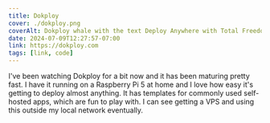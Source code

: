 ```yaml
---
title: Dokploy
cover: ./dokploy.png
coverAlt: Dokploy whale with the text Deploy Anywhere with Total Freedom and Ease
date: 2024-07-09T12:27:57-07:00
link: https://dokploy.com
tags: [link, code]
---
```


I've been watching Dokploy for a bit now and it has been maturing pretty fast. I have it running on a Raspberry Pi 5 at home and I love how easy it's getting to deploy almost anything. It has templates for commonly used self-hosted apps, which are fun to play with. I can see getting a VPS and using this outside my local network eventually.
